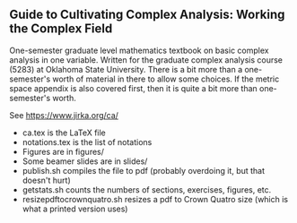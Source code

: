 Guide to Cultivating Complex Analysis: Working the Complex Field
----------------------------------------------------------------

One-semester graduate level mathematics textbook on basic complex analysis in
one variable.  Written for the graduate complex analysis course (5283) at
Oklahoma State University.  There is a bit more than a one-semester's worth of
material in there to allow some choices.  If the metric space appendix is also
covered first, then it is quite a bit more than one-semester's worth.

See https://www.jirka.org/ca/

* ca.tex is the LaTeX file
* notations.tex is the list of notations
* Figures are in figures/
* Some beamer slides are in slides/
* publish.sh compiles the file to pdf (probably overdoing it, but that doesn't hurt)
* getstats.sh counts the numbers of sections, exercises, figures, etc.
* resizepdftocrownquatro.sh resizes a pdf to Crown Quatro size (which is what a printed version uses)
